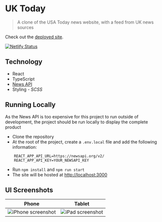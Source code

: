 # UK Today

> A clone of the USA Today news website, with a feed from UK news sources

Check out the [deployed site](https://uktoday.netlify.app/).

[![Netlify Status](https://api.netlify.com/api/v1/badges/e718b205-761c-4569-bdd6-89e775c917e8/deploy-status)](https://app.netlify.com/sites/uktoday/deploys)

## Technology

-   React
-   TypeScript
-   [News API](https://newsapi.org/)
-   Styling - _SCSS_

## Running Locally

As the News API is too expensive for this project to run outside of development, the project should be run locally to display the complete product

-   Clone the repository
-   At the root of the project, create a `.env.local` file and add the following information:

```
    REACT_APP_API_URL=https://newsapi.org/v2/
    REACT_APP_API_KEY=YOUR_NEWSAPI_KEY
```

-   Run `npm install` and `npm run start`
-   The site will be hosted at [http://localhost:3000](http://localhost:3000)

## UI Screenshots

| Phone                                                 | Tablet                                            |
|-------------------------------------------------------|---------------------------------------------------|
| ![iPhone screenshot](/screenshots/uktoday-iphone.png) | ![iPad screenshot](/screenshots/uktoday-ipad.png) |

